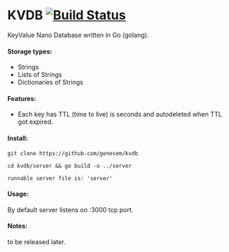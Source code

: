 KVDB [![Build Status](https://travis-ci.org/genesem/kvdb.svg?branch=master)](https://travis-ci.org/genesem/kvdb)
========

KeyValue Nano Database written in Go (golang).

#### Storage types:

* Strings
* Lists of Strings
* Dictionaries of Strings

#### Features:

* Each key has TTL (time to live) is seconds and autodeleted when TTL got expired.


#### Install:

  `git clone https://github.com/genesem/kvdb`

  `cd kvdb/server && go build -o ../server`
  
  `runnable server file is: 'server'`

#### Usage:

By default server listens on :3000 tcp port.



#### Notes:

to be released later.
